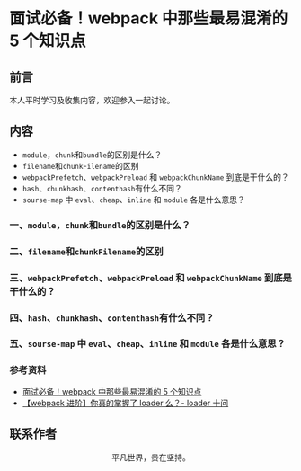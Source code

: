 # 面试必备！webpack 中那些最易混淆的 5 个知识点

## 前言

本人平时学习及收集内容，欢迎参入一起讨论。

## 内容

- `module`，`chunk`和`bundle`的区别是什么？
- `filename`和`chunkFilename`的区别
- `webpackPrefetch`、`webpackPreload` 和 `webpackChunkName` 到底是干什么的？
- `hash`、`chunkhash`、`contenthash`有什么不同？
- `sourse-map` 中 `eval`、`cheap`、`inline` 和 `module` 各是什么意思？

### 一、`module`，`chunk`和`bundle`的区别是什么？

### 二、`filename`和`chunkFilename`的区别

### 三、`webpackPrefetch`、`webpackPreload` 和 `webpackChunkName` 到底是干什么的？

### 四、`hash`、`chunkhash`、`contenthash`有什么不同？

### 五、`sourse-map` 中 `eval`、`cheap`、`inline` 和 `module` 各是什么意思？

### 参考资料

- [面试必备！webpack 中那些最易混淆的 5 个知识点](https://juejin.im/post/5cede821f265da1bbd4b5630)
- [【webpack 进阶】你真的掌握了 loader 么？- loader 十问](https://github.com/alienzhou/blog/issues/21)

## 联系作者

<div align="center">
    <p>
        平凡世界，贵在坚持。
    </p>
    <img :src="$withBase('/about/contact.png')" />
</div>